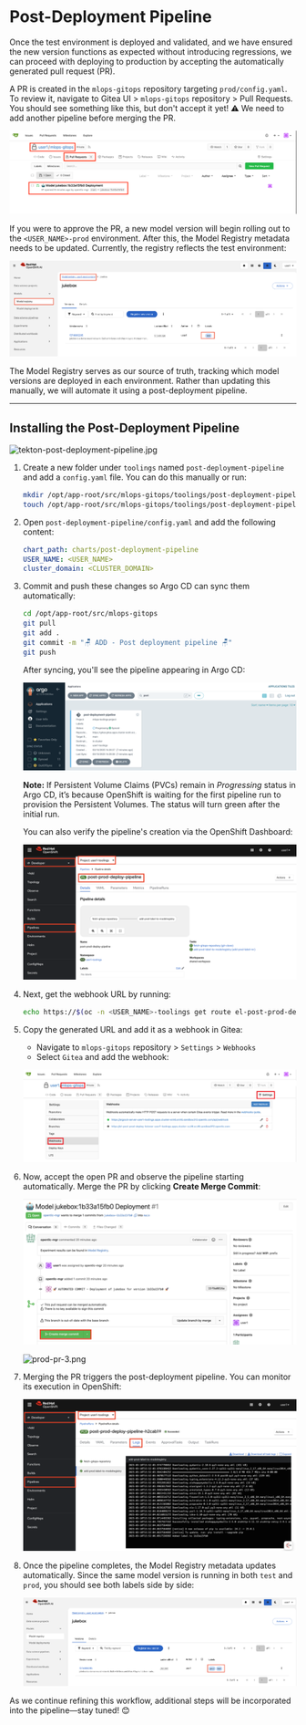 # Post-Deployment Pipeline

Once the test environment is deployed and validated, and we have ensured the new version functions as expected without introducing regressions, we can proceed with deploying to production by accepting the automatically generated pull request (PR).

A PR is created in the `mlops-gitops` repository targeting `prod/config.yaml`. To review it, navigate to Gitea UI > `mlops-gitops` repository > Pull Requests. You should see something like this, but don't accept it yet! ⚠️ We need to add another pipeline before merging the PR.

![prod-pr-1.png](./images/prod-pr-1.png)

If you were to approve the PR, a new model version will begin rolling out to the `<USER_NAME>-prod` environment. After this, the Model Registry metadata needs to be updated. Currently, the registry reflects the test environment:

![mr-test.png](./images/mr-test.png)

The Model Registry serves as our source of truth, tracking which model versions are deployed in each environment. Rather than updating this manually, we will automate it using a post-deployment pipeline.

---

## Installing the Post-Deployment Pipeline

![tekton-post-deployment-pipeline.jpg](./images/tekton-post-deployment-pipeline.jpg)

1. Create a new folder under `toolings` named `post-deployment-pipeline` and add a `config.yaml` file. You can do this manually or run:

    ```bash
    mkdir /opt/app-root/src/mlops-gitops/toolings/post-deployment-pipeline
    touch /opt/app-root/src/mlops-gitops/toolings/post-deployment-pipeline/config.yaml
    ```

2. Open `post-deployment-pipeline/config.yaml` and add the following content:

    ```yaml
    chart_path: charts/post-deployment-pipeline
    USER_NAME: <USER_NAME>
    cluster_domain: <CLUSTER_DOMAIN>
    ```

3. Commit and push these changes so Argo CD can sync them automatically:

    ```bash
    cd /opt/app-root/src/mlops-gitops
    git pull
    git add .
    git commit -m "🪑 ADD - Post deployment pipeline 🪑"
    git push
    ```

    After syncing, you'll see the pipeline appearing in Argo CD:

    ![post-deployment-pipeline.png](./images/post-deployment-pipeline.png)

    **Note:** If Persistent Volume Claims (PVCs) remain in *Progressing* status in Argo CD, it’s because OpenShift is waiting for the first pipeline run to provision the Persistent Volumes. The status will turn green after the initial run.

    You can also verify the pipeline's creation via the OpenShift Dashboard:

    ![post-deployment-pipeline-2.png](./images/post-deployment-pipeline-2.png)

4. Next, get the webhook URL by running:

    ```bash
    echo https://$(oc -n <USER_NAME>-toolings get route el-post-prod-deploy-listener --template='{{ .spec.host }}')
    ```

5. Copy the generated URL and add it as a webhook in Gitea:

    - Navigate to `mlops-gitops` repository > `Settings` > `Webhooks`
    - Select `Gitea` and add the webhook:

    ![post-deployment-webhook.png](./images/post-deployment-webhook.png)

6. Now, accept the open PR and observe the pipeline starting automatically. Merge the PR by clicking **Create Merge Commit**:

    ![prod-pr-2.png](./images/prod-pr-2.png)

    ![prod-pr-3.png](./images/prod-pr-3.png)

7. Merging the PR triggers the post-deployment pipeline. You can monitor its execution in OpenShift:

    ![post-deployment-pipeline-run.png](./images/post-deployment-pipeline-run.png)

8. Once the pipeline completes, the Model Registry metadata updates automatically. Since the same model version is running in both `test` and `prod`, you should see both labels side by side:

    ![mr-prod.png](./images/mr-prod.png)

As we continue refining this workflow, additional steps will be incorporated into the pipeline—stay tuned! 😊
